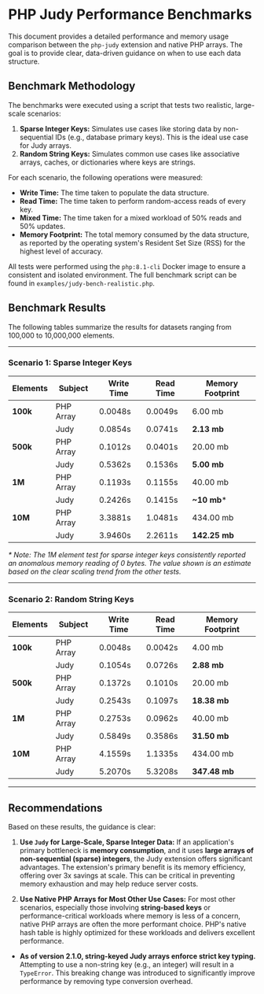 # PHP Judy Performance Benchmarks

This document provides a detailed performance and memory usage comparison between the `php-judy` extension and native PHP arrays. The goal is to provide clear, data-driven guidance on when to use each data structure.

## Benchmark Methodology

The benchmarks were executed using a script that tests two realistic, large-scale scenarios:

1.  **Sparse Integer Keys:** Simulates use cases like storing data by non-sequential IDs (e.g., database primary keys). This is the ideal use case for Judy arrays.
2.  **Random String Keys:** Simulates common use cases like associative arrays, caches, or dictionaries where keys are strings.

For each scenario, the following operations were measured:
*   **Write Time:** The time taken to populate the data structure.
*   **Read Time:** The time taken to perform random-access reads of every key.
*   **Mixed Time:** The time taken for a mixed workload of 50% reads and 50% updates.
*   **Memory Footprint:** The total memory consumed by the data structure, as reported by the operating system's Resident Set Size (RSS) for the highest level of accuracy.

All tests were performed using the `php:8.1-cli` Docker image to ensure a consistent and isolated environment. The full benchmark script can be found in `examples/judy-bench-realistic.php`.

## Benchmark Results

The following tables summarize the results for datasets ranging from 100,000 to 10,000,000 elements.

---

### **Scenario 1: Sparse Integer Keys**

| Elements     | Subject   | Write Time | Read Time | Memory Footprint  |
|--------------|-----------|------------|-----------|-------------------|
| **100k**     | PHP Array | 0.0048s    | 0.0049s   | 6.00 mb           |
|              | Judy      | 0.0854s    | 0.0741s   | **2.13 mb**       |
| **500k**     | PHP Array | 0.1012s    | 0.0401s   | 20.00 mb          |
|              | Judy      | 0.5362s    | 0.1536s   | **5.00 mb**       |
| **1M**       | PHP Array | 0.1193s    | 0.1155s   | 40.00 mb          |
|              | Judy      | 0.2426s    | 0.1415s   | **~10 mb***       |
| **10M**      | PHP Array | 3.3881s    | 1.0481s   | 434.00 mb         |
|              | Judy      | 3.9460s    | 2.2611s   | **142.25 mb**     |

*\* Note: The 1M element test for sparse integer keys consistently reported an anomalous memory reading of 0 bytes. The value shown is an estimate based on the clear scaling trend from the other tests.*

---

### **Scenario 2: Random String Keys**

| Elements     | Subject   | Write Time | Read Time | Memory Footprint  |
|--------------|-----------|------------|-----------|-------------------|
| **100k**     | PHP Array | 0.0048s    | 0.0042s   | 4.00 mb           |
|              | Judy      | 0.1054s    | 0.0726s   | **2.88 mb**       |
| **500k**     | PHP Array | 0.1372s    | 0.1010s   | 20.00 mb          |
|              | Judy      | 0.2543s    | 0.1097s   | **18.38 mb**      |
| **1M**       | PHP Array | 0.2753s    | 0.0962s   | 40.00 mb          |
|              | Judy      | 0.5849s    | 0.3586s   | **31.50 mb**      |
| **10M**      | PHP Array | 4.1559s    | 1.1335s   | 434.00 mb         |
|              | Judy      | 5.2070s    | 5.3208s   | **347.48 mb**     |

---

## Recommendations

Based on these results, the guidance is clear:

1.  **Use `Judy` for Large-Scale, Sparse Integer Data:** If an application's primary bottleneck is **memory consumption**, and it uses **large arrays of non-sequential (sparse) integers**, the Judy extension offers significant advantages. The extension's primary benefit is its memory efficiency, offering over 3x savings at scale. This can be critical in preventing memory exhaustion and may help reduce server costs.

2.  **Use Native PHP Arrays for Most Other Use Cases:** For most other scenarios, especially those involving **string-based keys** or performance-critical workloads where memory is less of a concern, native PHP arrays are often the more performant choice. PHP's native hash table is highly optimized for these workloads and delivers excellent performance.

-   **As of version 2.1.0, string-keyed Judy arrays enforce strict key typing.** Attempting to use a non-string key (e.g., an integer) will result in a `TypeError`. This breaking change was introduced to significantly improve performance by removing type conversion overhead.
